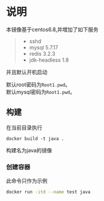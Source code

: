 # 说明
本镜像基于centos6.8,并增加了如下服务
> * sshd
> * mysql 5.7.17
> * redis 3.2.3
> * jdk-headless 1.8

并且默认开机启动

默认root密码为`Root1.pwd`。  
默认mysql密码为`Root1.pwd`。  


## 构建
在当前目录执行
```
docker build -t java .
```
构建名为java的镜像

### 创建容器
此命令只作为示例
```bash
docker run -itd --name test java
```